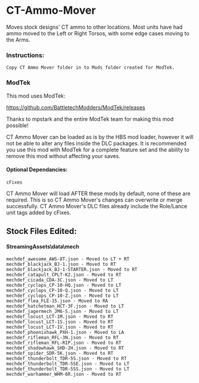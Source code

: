 # CT-Ammo-Mover
Moves stock designs' CT ammo to other locations.  Most units have had ammo moved to the Left or Right Torsos, with some edge cases moving to the Arms.

### Instructions:

    Copy CT Ammo Mover folder in to Mods folder created for ModTek.
    
### ModTek
This mod uses ModTek:

https://github.com/BattletechModders/ModTek/releases

Thanks to mpstark and the entire ModTek team for making this mod possible!

CT Ammo Mover can be loaded as is by the HBS mod loader, however it will not be able to alter any files inside the DLC packages.  It is recommended you use this mod with ModTek for a complete feature set and the ability to remove this mod without affecting your saves.

#### Optional Dependancies:
    cFixes
CT Ammo Mover will load AFTER these mods by default, none of these are required.  This is so CT Ammo Mover's changes can overwrite or merge successfully.  CT Ammo Mover's DLC files already include the Role/Lance unit tags added by cFixes.

## Stock Files Edited:

#### StreamingAssets\data\mech
    mechdef_awesome_AWS-8T.json - Moved to LT + RT
    mechdef_blackjack_BJ-1.json - Moved to RT
    mechdef_blackjack_BJ-1-STARTER.json - Moved to RT
    mechdef_catapult_CPLT-K2.json - Moved to RT
    mechdef_cicada_CDA-3C.json - Moved to LT
    mechdef_cyclops_CP-10-HQ.json - Moved to LT
    mechdef_cyclops_CP-10-Q.json - Moved to LT
    mechdef_cyclops_CP-10-Z.json - Moved to LT
    mechdef_flea_FLE-15.json - Moved to RA
    mechdef_hatchetman_HCT-3F.json - Moved to LT
    mechdef_jagermech_JM6-S.json - Moved to LT
    mechdef_locust_LCT-1M.json - Moved to RT
    mechdef_locust_LCT-1S.json - Moved to RT
    mechdef_locust_LCT-1V.json - Moved to RT
    mechdef_phoenixhawk_PXH-1.json - Moved to LA
    mechdef_rifleman_RFL-3N.json - Moved to RT
    mechdef_rifleman_RFL-RIP.json - Moved to RT
    mechdef_shadowhawk_SHD-2H.json - Moved to RT
    mechdef_spider_SDR-5K.json - Moved to RT
    mechdef_thunderbolt_TDR-5S.json - Moved to RT
    mechdef_thunderbolt_TDR-5SE.json - Moved to LT
    mechdef_thunderbolt_TDR-5SS.json - Moved to LT
    mechdef_warhammer_WHM-6R.json - Moved to RT

